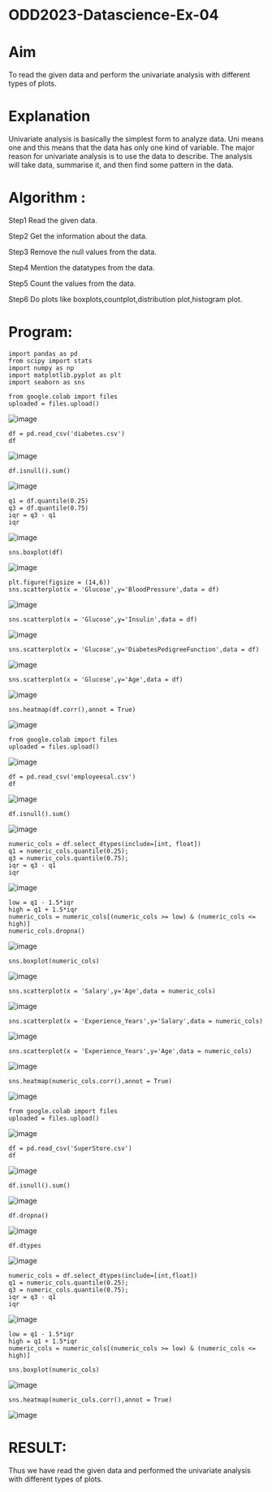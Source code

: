 # ODD2023-Datascience-Ex-04
# Aim
To read the given data and perform the univariate analysis with different types of plots.

# Explanation
Univariate analysis is basically the simplest form to analyze data. Uni means one and this means that the data has only one kind of variable. The major reason for univariate analysis is to use the data to describe. The analysis will take data, summarise it, and then find some pattern in the data.

# Algorithm :
Step1
Read the given data.

Step2
Get the information about the data.

Step3
Remove the null values from the data.

Step4
Mention the datatypes from the data.

Step5
Count the values from the data.

Step6
Do plots like boxplots,countplot,distribution plot,histogram plot.

# Program:
```
import pandas as pd
from scipy import stats
import numpy as np
import matplotlib.pyplot as plt
import seaborn as sns
```

```
from google.colab import files
uploaded = files.upload()
```
![image](https://github.com/Vaish-1011/ODD2023-Datascience-Ex-04/assets/135130074/6139b26b-0b17-44b1-8d29-a12eb134d26e)

```
df = pd.read_csv('diabetes.csv')
df
```
![image](https://github.com/Vaish-1011/ODD2023-Datascience-Ex-04/assets/135130074/91a4e2a7-59f1-4cd9-a447-78e1d82bcb6d)

```
df.isnull().sum()
```
![image](https://github.com/Vaish-1011/ODD2023-Datascience-Ex-04/assets/135130074/2c4f5cca-cba4-4bb4-b431-17c09bbd0b7e)

```
q1 = df.quantile(0.25)
q3 = df.quantile(0.75)
iqr = q3 - q1
iqr
```
![image](https://github.com/Vaish-1011/ODD2023-Datascience-Ex-04/assets/135130074/05b2323e-0bbf-4d87-b4d0-de642ed5603e)

```
sns.boxplot(df)
```
![image](https://github.com/Vaish-1011/ODD2023-Datascience-Ex-04/assets/135130074/32d2ee2e-1260-4cea-9082-a067b492b0ee)

```
plt.figure(figsize = (14,6))
sns.scatterplot(x = 'Glucose',y='BloodPressure',data = df)
```
![image](https://github.com/Vaish-1011/ODD2023-Datascience-Ex-04/assets/135130074/d260b052-5e60-44ca-837c-15f8baa1d202)

```
sns.scatterplot(x = 'Glucose',y='Insulin',data = df)
```
![image](https://github.com/Vaish-1011/ODD2023-Datascience-Ex-04/assets/135130074/96998dbe-2632-4ba2-a72f-87bda8b8e276)

```
sns.scatterplot(x = 'Glucose',y='DiabetesPedigreeFunction',data = df)
```
![image](https://github.com/Vaish-1011/ODD2023-Datascience-Ex-04/assets/135130074/581d2b36-684d-4705-9833-e51bcba72c83)

```
sns.scatterplot(x = 'Glucose',y='Age',data = df)
```
![image](https://github.com/Vaish-1011/ODD2023-Datascience-Ex-04/assets/135130074/c8db7dbc-85eb-4835-99cc-b282f249f4ee)

```
sns.heatmap(df.corr(),annot = True)
```
![image](https://github.com/Vaish-1011/ODD2023-Datascience-Ex-04/assets/135130074/bf593e69-c06e-485e-b3c6-692059a72ed3)

```
from google.colab import files
uploaded = files.upload()
```
![image](https://github.com/Vaish-1011/ODD2023-Datascience-Ex-04/assets/135130074/2880fc29-ce10-453c-b9f3-329b09c71c20)

```
df = pd.read_csv('employeesal.csv')
df
```
![image](https://github.com/Vaish-1011/ODD2023-Datascience-Ex-04/assets/135130074/8bf617ed-58e0-45d6-9938-79756fbeba78)

```
df.isnull().sum()
```
![image](https://github.com/Vaish-1011/ODD2023-Datascience-Ex-04/assets/135130074/59c4b545-12f3-4387-b80e-c220924f80f7)

```
numeric_cols = df.select_dtypes(include=[int, float])
q1 = numeric_cols.quantile(0.25);
q3 = numeric_cols.quantile(0.75);
iqr = q3 - q1
iqr
```
![image](https://github.com/Vaish-1011/ODD2023-Datascience-Ex-04/assets/135130074/46adb4d3-129c-4dbb-9881-17a9e1153bea)

```
low = q1 - 1.5*iqr
high = q1 + 1.5*iqr
numeric_cols = numeric_cols[(numeric_cols >= low) & (numeric_cols <= high)]
numeric_cols.dropna()
```
![image](https://github.com/Vaish-1011/ODD2023-Datascience-Ex-04/assets/135130074/c07bb422-e0e0-428e-a2b0-f914c678a521)

```
sns.boxplot(numeric_cols)
```
![image](https://github.com/Vaish-1011/ODD2023-Datascience-Ex-04/assets/135130074/ce75095d-4f3d-4904-b46f-d453583bd386)

```
sns.scatterplot(x = 'Salary',y='Age',data = numeric_cols)
```
![image](https://github.com/Vaish-1011/ODD2023-Datascience-Ex-04/assets/135130074/64bacbc5-db78-41d8-92d7-13291ef4e84e)

```
sns.scatterplot(x = 'Experience_Years',y='Salary',data = numeric_cols)
```
![image](https://github.com/Vaish-1011/ODD2023-Datascience-Ex-04/assets/135130074/c48ed4e9-c694-48e8-9d7a-3c229c6bac19)

```
sns.scatterplot(x = 'Experience_Years',y='Age',data = numeric_cols)
```
![image](https://github.com/Vaish-1011/ODD2023-Datascience-Ex-04/assets/135130074/143a2b8e-f961-4264-893b-e924865e6e54)

```
sns.heatmap(numeric_cols.corr(),annot = True)
```
![image](https://github.com/Vaish-1011/ODD2023-Datascience-Ex-04/assets/135130074/b1098c01-57dd-4305-af99-0fb088126539)

```
from google.colab import files
uploaded = files.upload()
```
![image](https://github.com/Vaish-1011/ODD2023-Datascience-Ex-04/assets/135130074/71136f65-5139-438a-966c-58dfdd274801)

```
df = pd.read_csv('SuperStore.csv')
df
```
![image](https://github.com/Vaish-1011/ODD2023-Datascience-Ex-04/assets/135130074/a69b33ef-377a-4161-8952-30b60ed31f21)

```
df.isnull().sum()
```
![image](https://github.com/Vaish-1011/ODD2023-Datascience-Ex-04/assets/135130074/2e117a97-c529-47c7-876d-b14947c0f1d1)

```
df.dropna()
```
![image](https://github.com/Vaish-1011/ODD2023-Datascience-Ex-04/assets/135130074/579a9aeb-623b-4193-afb2-339f73ad14c2)


```
df.dtypes
```
![image](https://github.com/Vaish-1011/ODD2023-Datascience-Ex-04/assets/135130074/dc898982-cf9a-494d-94b5-84359824774d)

```
numeric_cols = df.select_dtypes(include=[int,float])
q1 = numeric_cols.quantile(0.25);
q3 = numeric_cols.quantile(0.75);
iqr = q3 - q1
iqr
```
![image](https://github.com/Vaish-1011/ODD2023-Datascience-Ex-04/assets/135130074/3cd56a79-58fe-442d-9a76-e9cab138f7b2)

```
low = q1 - 1.5*iqr
high = q1 + 1.5*iqr
numeric_cols = numeric_cols[(numeric_cols >= low) & (numeric_cols <= high)]
```

```
sns.boxplot(numeric_cols)
```
![image](https://github.com/Vaish-1011/ODD2023-Datascience-Ex-04/assets/135130074/3d1e51a9-1d7b-4722-a11a-be68e9b020ba)

```
sns.heatmap(numeric_cols.corr(),annot = True)
```
![image](https://github.com/Vaish-1011/ODD2023-Datascience-Ex-04/assets/135130074/a82e88bc-70d2-4b91-b091-e2c41f9e13f6)

# RESULT:
Thus we have read the given data and performed the univariate analysis with different types of plots.



